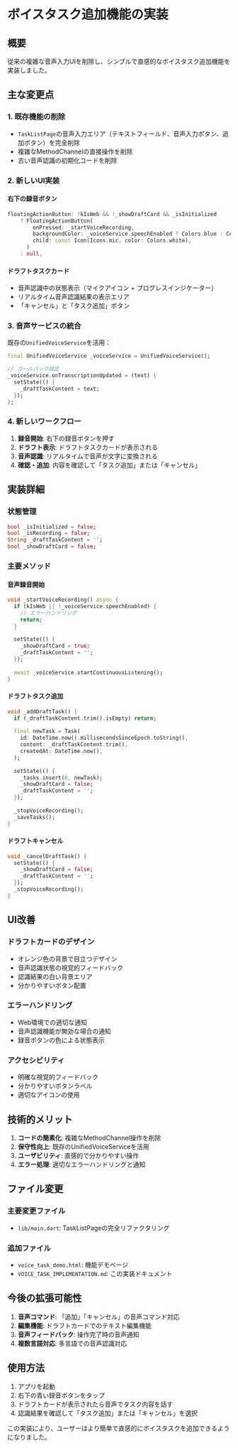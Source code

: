 # ボイスタスク追加機能の実装

## 概要
従来の複雑な音声入力UIを削除し、シンプルで直感的なボイスタスク追加機能を実装しました。

## 主な変更点

### 1. 既存機能の削除
- `TaskListPage`の音声入力エリア（テキストフィールド、音声入力ボタン、追加ボタン）を完全削除
- 複雑なMethodChannelの直接操作を削除
- 古い音声認識の初期化コードを削除

### 2. 新しいUI実装

#### 右下の録音ボタン
```dart
floatingActionButton: !kIsWeb && !_showDraftCard && _isInitialized
    ? FloatingActionButton(
        onPressed: _startVoiceRecording,
        backgroundColor: _voiceService.speechEnabled ? Colors.blue : Colors.grey,
        child: const Icon(Icons.mic, color: Colors.white),
      )
    : null,
```

#### ドラフトタスクカード
- 音声認識中の状態表示（マイクアイコン + プログレスインジケーター）
- リアルタイム音声認識結果の表示エリア
- 「キャンセル」と「タスク追加」ボタン

### 3. 音声サービスの統合
既存の`UnifiedVoiceService`を活用：

```dart
final UnifiedVoiceService _voiceService = UnifiedVoiceService();

// コールバック設定
_voiceService.onTranscriptionUpdated = (text) {
  setState(() {
    _draftTaskContent = text;
  });
};
```

### 4. 新しいワークフロー

1. **録音開始**: 右下の録音ボタンを押す
2. **ドラフト表示**: ドラフトタスクカードが表示される
3. **音声認識**: リアルタイムで音声が文字に変換される
4. **確認・追加**: 内容を確認して「タスク追加」または「キャンセル」

## 実装詳細

### 状態管理
```dart
bool _isInitialized = false;
bool _isRecording = false;
String _draftTaskContent = '';
bool _showDraftCard = false;
```

### 主要メソッド

#### 音声録音開始
```dart
void _startVoiceRecording() async {
  if (kIsWeb || !_voiceService.speechEnabled) {
    // エラーハンドリング
    return;
  }
  
  setState(() {
    _showDraftCard = true;
    _draftTaskContent = '';
  });
  
  await _voiceService.startContinuousListening();
}
```

#### ドラフトタスク追加
```dart
void _addDraftTask() {
  if (_draftTaskContent.trim().isEmpty) return;
  
  final newTask = Task(
    id: DateTime.now().millisecondsSinceEpoch.toString(),
    content: _draftTaskContent.trim(),
    createdAt: DateTime.now(),
  );
  
  setState(() {
    _tasks.insert(0, newTask);
    _showDraftCard = false;
    _draftTaskContent = '';
  });
  
  _stopVoiceRecording();
  _saveTasks();
}
```

#### ドラフトキャンセル
```dart
void _cancelDraftTask() {
  setState(() {
    _showDraftCard = false;
    _draftTaskContent = '';
  });
  _stopVoiceRecording();
}
```

## UI改善

### ドラフトカードのデザイン
- オレンジ色の背景で目立つデザイン
- 音声認識状態の視覚的フィードバック
- 認識結果の白い背景エリア
- 分かりやすいボタン配置

### エラーハンドリング
- Web環境での適切な通知
- 音声認識機能が無効な場合の通知
- 録音ボタンの色による状態表示

### アクセシビリティ
- 明確な視覚的フィードバック
- 分かりやすいボタンラベル
- 適切なアイコンの使用

## 技術的メリット

1. **コードの簡素化**: 複雑なMethodChannel操作を削除
2. **保守性向上**: 既存のUnifiedVoiceServiceを活用
3. **ユーザビリティ**: 直感的で分かりやすい操作
4. **エラー処理**: 適切なエラーハンドリングと通知

## ファイル変更

### 主要変更ファイル
- `lib/main.dart`: TaskListPageの完全リファクタリング

### 追加ファイル
- `voice_task_demo.html`: 機能デモページ
- `VOICE_TASK_IMPLEMENTATION.md`: この実装ドキュメント

## 今後の拡張可能性

1. **音声コマンド**: 「追加」「キャンセル」の音声コマンド対応
2. **編集機能**: ドラフトカードでのテキスト編集機能
3. **音声フィードバック**: 操作完了時の音声通知
4. **複数言語対応**: 多言語での音声認識対応

## 使用方法

1. アプリを起動
2. 右下の青い録音ボタンをタップ
3. ドラフトカードが表示されたら音声でタスク内容を話す
4. 認識結果を確認して「タスク追加」または「キャンセル」を選択

この実装により、ユーザーはより簡単で直感的にボイスタスクを追加できるようになりました。